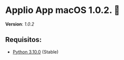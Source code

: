 # Applio App macOS 1.0.2. 🍏
**Version**: *1.0.2*

## Requisitos:
- [Python  3.10.0](https://www.python.org/downloads/release/python-3100/) (Stable)
